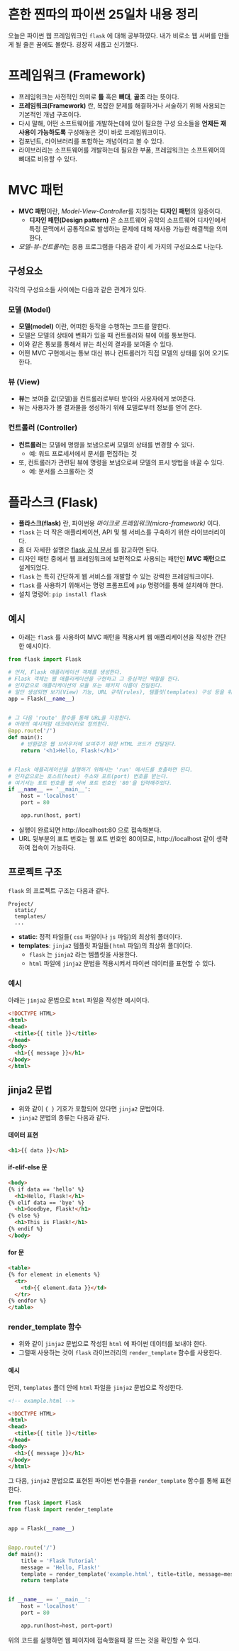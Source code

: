 # 흔한 찐따의 파이썬 25일차 내용 정리
오늘은 파이썬 웹 프레임워크인 `flask` 에 대해 공부하였다.
내가 비로소 웹 서버를 만들게 될 줄은 꿈에도 몰랐다.
굉장히 새롭고 신기했다.

# 프레임워크 (Framework)
- 프레임워크는 사전적인 의미로 **틀** 혹은 **뼈대**, **골조** 라는 뜻이다.
- **프레임워크(Framework)** 란, 복잡한 문제를 해결하거나 서술하기 위해 사용되는 기본적인 개념 구조이다.
- 다시 말해, 어떤 소프트웨어를 개발하는데에 있어 필요한 구성 요소들을 **언제든 재사용이 가능하도록** 구성해놓은 것이 바로 프레임워크이다.
- 컴포넌트, 라이브러리를 포함하는 개념이라고 볼 수 있다.
- 라이브러리는 소프트웨어를 개발하는데 필요한 부품, 프레임워크는 소프트웨어의 뼈대로 비유할 수 있다.

# MVC 패턴
- **MVC 패턴**이란, *Model-View-Controller*를 지칭하는 **디자인 패턴**의 일종이다.
  - **디자인 패턴(Design pattern)** 은 소프트웨어 공학의 소프트웨어 디자인에서 특정 문맥에서 공통적으로 발생하는 문제에 대해 재사용 가능한 해결책을 의미한다.
- *모델-뷰-컨트롤러*는 응용 프로그램을 다음과 같이 세 가지의 구성요소로 나눈다.

## 구성요소
각각의 구성요소들 사이에는 다음과 같은 관계가 있다.

### 모델 (Model)
- **모델(model)** 이란, 어떠한 동작을 수행하는 코드를 말한다.
- 모델은 모델의 상태에 변화가 있을 때 컨트롤러와 뷰에 이를 통보한다.
- 이와 같은 통보를 통해서 뷰는 최신의 결과를 보여줄 수 있다.
- 어떤 MVC 구현에서는 통보 대신 뷰나 컨트롤러가 직접 모델의 상태를 읽어 오기도 한다.

### 뷰 (View)
- **뷰**는 보여줄 값(모델)을 컨트롤러로부터 받아와 사용자에게 보여준다.
- 뷰는 사용자가 볼 결과물을 생성하기 위해 모델로부터 정보를 얻어 온다.

### 컨트롤러 (Controller)
- **컨트롤러**는 모델에 명령을 보냄으로써 모델의 상태를 변경할 수 있다.
  - 예: 워드 프로세서에서 문서를 편집하는 것
- 또, 컨트롤러가 관련된 뷰에 명령을 보냄으로써 모델의 표시 방법을 바꿀 수 있다.
  - 예: 문서를 스크롤하는 것

# 플라스크 (Flask)
- **플라스크(flask)** 란, 파이썬용 *마이크로 프레임워크(micro-framework)* 이다.
- `flask` 는 더 작은 애플리케이션, API 및 웹 서비스를 구축하기 위한 라이브러리이다.
- 좀 더 자세한 설명은 [flask 공식 문서](https://flask.palletsprojects.com/) 를 참고하면 된다.
- 디자인 패턴 중에서 웹 프레임워크에 보편적으로 사용되는 패턴인 **MVC 패턴**으로 설계되었다.
- `flask` 는 특히 간단하게 웹 서비스를 개발할 수 있는 강력한 프레임워크이다.
- `flask` 를 사용하기 위해서는 명령 프롬프트에 `pip` 명령어를 통해 설치해야 한다.
- 설치 명령어: `pip install flask`

## 예시
- 아래는 `flask` 를 사용하여 MVC 패턴을 적용시켜 웹 애플리케이션을 작성한 간단한 예시이다.

```python
from flask import Flask

# 먼저, Flask 애플리케이션 객체를 생성한다.
# Flask 객체는 웹 애플리케이션을 구현하고 그 중심적인 역할을 한다.
# 인자값으로 애플리케이션의 모듈 또는 패키지 이름이 전달된다.
# 일단 생성되면 보기(View) 기능, URL 규칙(rules), 템플릿(templates) 구성 등을 위한 애플리케이션의 중심부 역할을 한다.
app = Flask(__name__)


# 그 다음 'route' 함수를 통해 URL을 지정한다.
# 아래의 예시처럼 데코레이터로 정의한다.
@app.route('/')
def main():
    # 반환값은 웹 브라우저에 보여주기 위한 HTML 코드가 전달된다.
    return '<h1>Hello, Flask!</h1>'


# Flask 애플리케이션을 실행하기 위해서는 'run' 메서드를 호출하면 된다.
# 인자값으로는 호스트(host) 주소와 포트(port) 번호를 받는다.
# 여기서는 포트 번호를 웹 서버 포트 번호인 '80'을 입력해주었다.
if __name__ == '__main__':
    host = 'localhost'
    port = 80

    app.run(host, port)
```

- 실행이 완료되면 http://localhost:80 으로 접속해본다.
- URL 뒷부분의 포트 번호는 웹 포트 번호인 80이므로, http://localhost 같이 생략하여 접속이 가능하다.

## 프로젝트 구조
`flask` 의 프로젝트 구조는 다음과 같다.

```
Project/
  static/
  templates/
  ...
```

- **static**: 정적 파일들( `css` 파일이나 `js` 파일)의 최상위 폴더이다.
- **templates**: `jinja2` 템플릿 파일들( `html` 파일)의 최상위 폴더이다.
  - `flask` 는 `jinja2` 라는 템플릿을 사용한다.
  - `html` 파일에 `jinja2` 문법을 적용시켜서 파이썬 데이터를 표현할 수 있다.

### 예시
아래는 `jinja2` 문법으로 `html` 파일을 작성한 예시이다.

```html
<!DOCTYPE HTML>
<html>
<head>
  <title>{{ title }}</title>
</head>
<body>
  <h1>{{ message }}</h1>
</body>
</html>
```

## jinja2 문법

- 위와 같이 `{ }` 기호가 포함되어 있다면 `jinja2` 문법이다.
- `jinja2` 문법의 종류는 다음과 같다.

#### 데이터 표현
```html
<h1>{{ data }}</h1>
```

#### if-elif-else 문
```html
<body>
{% if data == 'hello' %}
  <h1>Hello, Flask!</h1>
{% elif data == 'bye' %}
  <h1>Goodbye, Flask!</h1>
{% else %}
  <h1>This is Flask!</h1>
{% endif %}
</body>
```

#### for 문
```html
<table>
{% for element in elements %}
  <tr>
    <td>{{ element.data }}</td>
  </tr>
{% endfor %}
</table>
```

### render_template 함수
- 위와 같이 `jinja2` 문법으로 작성된 `html` 에 파이썬 데이터를 보내야 한다.
- 그럴때 사용하는 것이 `flask` 라이브러리의 `render_template` 함수를 사용한다.

#### 예시
먼저, `templates` 폴더 안에 `html` 파일을 `jinja2` 문법으로 작성한다.

```html
<!-- example.html -->

<!DOCTYPE HTML>
<html>
<head>
  <title>{{ title }}</title>
</head>
<body>
  <h1>{{ message }}</h1>
</body>
</html>
```

그 다음, `jinja2` 문법으로 표현된 파이썬 변수들을 `render_template` 함수를 통해 표현한다.

```python
from flask import Flask
from flask import render_template


app = Flask(__name__)


@app.route('/')
def main():
    title = 'Flask Tutorial'
    message = 'Hello, Flask!'
    template = render_template('example.html', title=title, message=message)
    return template


if __name__ == '__main__':
    host = 'localhost'
    port = 80

    app.run(host=host, port=port)
```

위의 코드를 실행하면 웹 페이지에 접속했을때 잘 뜨는 것을 확인할 수 있다.
